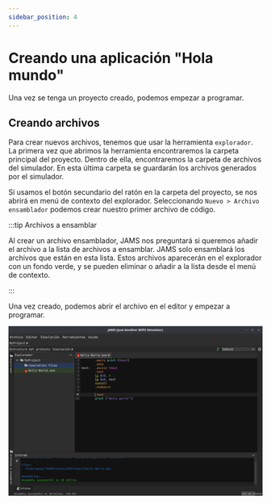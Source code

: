 ```yaml
---
sidebar_position: 4
---
```


# Creando una aplicación "Hola mundo"

Una vez se tenga un proyecto creado, podemos empezar a programar.

## Creando archivos

Para crear nuevos archivos, tenemos que usar la herramienta `explorador`. La primera vez que abrimos la herramienta
encontraremos la carpeta principal del proyecto. Dentro de ella, encontraremos la carpeta de archivos del simulador. En
esta última carpeta se guardarán los archivos generados por el simulador.

Si usamos el botón secundario del ratón en la carpeta del proyecto, se nos abrirá en menú de contexto del explorador.
Seleccionando `Nuevo > Archivo ensamblador` podemos crear nuestro primer archivo de código.

:::tip Archivos a ensamblar

Al crear un archivo ensamblador, JAMS nos preguntará si queremos añadir el archivo a la lista de archivos a ensamblar.
JAMS solo ensamblará los archivos que están en esta lista. Estos archivos aparecerán en el explorador con un fondo
verde, y se pueden eliminar o añadir a la lista desde el menú de contexto.

:::

Una vez creado, podemos abrir el archivo en el editor y empezar a programar.

![Hello world](/img/docs/getting-started/helloWorld-es.png)